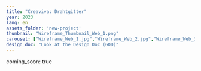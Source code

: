 ```yaml
---
title: "Creaviva: Drahtgitter"
year: 2023
lang: en
assets_folder: 'new-project'
thumbnail: "Wireframe_Thumbnail_Web_1.png"
carousel: ["Wireframe_Web_1.jpg","Wireframe_Web_2.jpg","Wireframe_Web_3.jpg","Wireframe_Web_4.jpg","Wireframe_Web_5.jpg","Wireframe_Web_6.jpg"]
design_doc: "Look at the Design Doc (GDD)"
---
```


coming_soon: true
